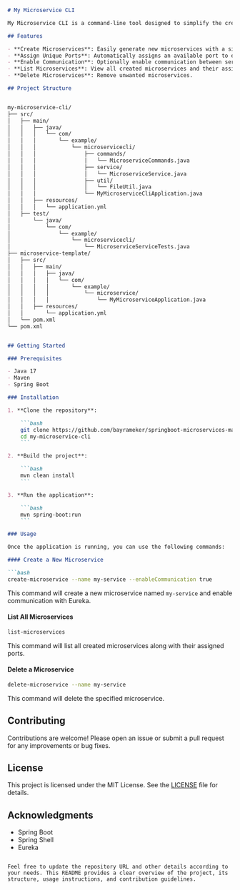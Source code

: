 

```markdown
# My Microservice CLI

My Microservice CLI is a command-line tool designed to simplify the creation and management of microservices using Spring Boot. This tool allows users to quickly generate new microservices with predefined templates, assign them unique ports, and optionally enable inter-service communication via Eureka.

## Features

- **Create Microservices**: Easily generate new microservices with a single command.
- **Assign Unique Ports**: Automatically assigns an available port to each new microservice.
- **Enable Communication**: Optionally enable communication between services using Eureka.
- **List Microservices**: View all created microservices and their assigned ports.
- **Delete Microservices**: Remove unwanted microservices.

## Project Structure


my-microservice-cli/
├── src/
│   ├── main/
│   │   ├── java/
│   │   │   └── com/
│   │   │       └── example/
│   │   │           └── microservicecli/
│   │   │               ├── commands/
│   │   │               │   └── MicroserviceCommands.java
│   │   │               ├── service/
│   │   │               │   └── MicroserviceService.java
│   │   │               ├── util/
│   │   │               │   └── FileUtil.java
│   │   │               └── MyMicroserviceCliApplication.java
│   │   ├── resources/
│   │   │   └── application.yml
│   ├── test/
│       └── java/
│           └── com/
│               └── example/
│                   └── microservicecli/
│                       └── MicroserviceServiceTests.java
├── microservice-template/
│   ├── src/
│   │   ├── main/
│   │   │   ├── java/
│   │   │   │   └── com/
│   │   │   │       └── example/
│   │   │   │           └── microservice/
│   │   │   │               └── MyMicroserviceApplication.java
│   │   ├── resources/
│   │       └── application.yml
│   └── pom.xml
└── pom.xml


## Getting Started

### Prerequisites

- Java 17
- Maven
- Spring Boot

### Installation

1. **Clone the repository**:

    ```bash
    git clone https://github.com/bayrameker/springboot-microservices-management.git
    cd my-microservice-cli
    ```

2. **Build the project**:

    ```bash
    mvn clean install
    ```

3. **Run the application**:

    ```bash
    mvn spring-boot:run
    ```

### Usage

Once the application is running, you can use the following commands:

#### Create a New Microservice

```bash
create-microservice --name my-service --enableCommunication true
```

This command will create a new microservice named `my-service` and enable communication with Eureka.

#### List All Microservices

```bash
list-microservices
```

This command will list all created microservices along with their assigned ports.

#### Delete a Microservice

```bash
delete-microservice --name my-service
```

This command will delete the specified microservice.

## Contributing

Contributions are welcome! Please open an issue or submit a pull request for any improvements or bug fixes.

## License

This project is licensed under the MIT License. See the [LICENSE](LICENSE) file for details.

## Acknowledgments

- Spring Boot
- Spring Shell
- Eureka
```

Feel free to update the repository URL and other details according to your needs. This README provides a clear overview of the project, its structure, usage instructions, and contribution guidelines.
